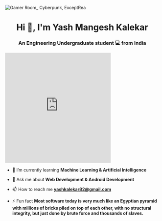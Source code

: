 ![Gamer Room_ Cyberpunk, ExceptRea](https://github.com/Yash-Kalekar/Yash-Kalekar/assets/100889039/88f5fcce-62c8-4e21-b9cb-210021fbb422)


<h1 align="center">Hi 👋, I'm Yash Mangesh Kalekar</h1>
<h3 align="center">An Engineering Undergraduate student 💻 from India</h3>  <iframe src="https://assets.pinterest.com/ext/embed.html?id=164311086392276078" height="359" width="345" frameborder="0" scrolling="no" ></iframe>

- 🌱 I’m currently learning **Machine Learning & Artificial Intelligence**

- 💬 Ask me about **Web Development & Android Development**

- 📫 How to reach me **yashkalekar82@gmail.com**

- ⚡ Fun fact **Most software today is very much like an Egyptian pyramid with millions of bricks piled on top of each other, with no structural integrity, but just done by brute force and thousands of slaves.**
